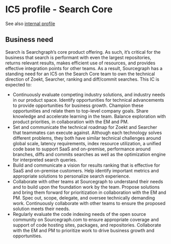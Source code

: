 # IC5 profile - Search Core

See also [internal profile](TODO)

## Business need

Search is Searchgraph’s core product offering. As such, it’s critical for the business that search is performant with even the largest repositories, returns relevant results, makes efficient use of resources, and provides effective integration points for other teams. As a result, Sourcegraph has a standing need for an IC5 on the Search Core team to own the technical direction of Zoekt, Searcher, ranking and diff/commit searches. This IC is expected to:

- Continuously evaluate competing industry solutions, and industry needs in our product space. Identify opportunities for technical advancements to provide opportunities for business growth. Champion these opportunities and relate them to top-level company goals. Share knowledge and accelerate learning in the team. Balance exploration with product priorities, in collaboration with the EM and PM.
- Set and communicate the technical roadmap for Zoekt and Searcher that teammates can execute against. Although each technology solves different problems, they both have similar technical challenges around global scale, latency requirements, index resource utilization, a unified code base to support SaaS and on-premise, performance around branches, diffs and commits searches as well as the optimization engine for interpreted search queries.
- Build and communicate a vision for results ranking that is effective for SaaS and on-premise customers. Help identify important metrics and appropriate solutions to personalize search experience.
- Collaborate with other teams at Sourcegraph to understand their needs and to build upon the foundation work by the team. Propose solutions and bring them forward for prioritization in collaboration with the EM and PM. Spec out, scope, delegate, and oversee technically demanding work. Continuously collaborate with other teams to ensure the proposed solution meets their needs.
- Regularly evaluate the code indexing needs of the open source community on Sourcegraph.com to ensure appropriate coverage and support of code hosting sites, packages, and repositories. Collaborate with the EM and PM to prioritize work to drive business growth and opportunities.

